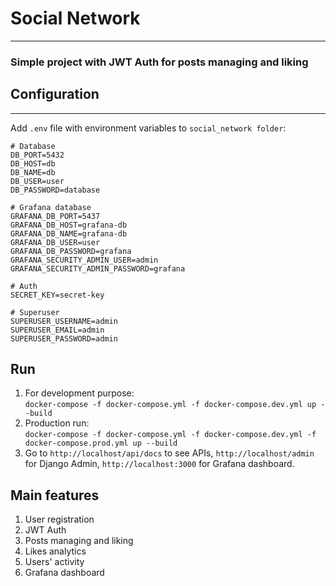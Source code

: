 # Social Network
___
### Simple project with JWT Auth for posts managing and liking

## Configuration
___
Add `.env` file with environment variables to `social_network folder`:
```
# Database
DB_PORT=5432
DB_HOST=db
DB_NAME=db
DB_USER=user
DB_PASSWORD=database

# Grafana database
GRAFANA_DB_PORT=5437
GRAFANA_DB_HOST=grafana-db
GRAFANA_DB_NAME=grafana-db
GRAFANA_DB_USER=user
GRAFANA_DB_PASSWORD=grafana
GRAFANA_SECURITY_ADMIN_USER=admin
GRAFANA_SECURITY_ADMIN_PASSWORD=grafana

# Auth
SECRET_KEY=secret-key

# Superuser
SUPERUSER_USERNAME=admin
SUPERUSER_EMAIL=admin
SUPERUSER_PASSWORD=admin
```
## Run
1. For development purpose: <br>
`docker-compose -f docker-compose.yml -f docker-compose.dev.yml up --build`
2. Production run: <br>
`docker-compose -f docker-compose.yml -f docker-compose.dev.yml -f docker-compose.prod.yml up --build`
3. Go to `http://localhost/api/docs` to see APIs, `http://localhost/admin` for Django Admin, `http://localhost:3000`
for Grafana dashboard.

## Main features
1. User registration
2. JWT Auth
3. Posts managing and liking
4. Likes analytics
5. Users' activity
6. Grafana dashboard
